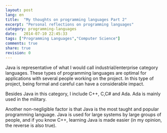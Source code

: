 ```yaml
---
layout: post
lang: en
title:  "My thoughts on programming languages Part 2"
excerpt: "Personal reflections on programming languages"
category: programming-languages
date:   2014-07-10 22:45:33
tags: ["Programming Languages","Computer Science"]
comments: true
share: true
revision: 0
---
```


Java is representative of what I would call industrial/enterprise category languages. These types of programming languages are optimal for applications with several people working on the project. In this type of project, being formal and careful can have a considerable impact.
 
Besides Java in this category, I include C++, C,C# and Ada. Ada is mainly used in the military.

Another non-negligible factor is that Java is the most taught and popular programming language. Java is used for large systems by large groups of people, and if you know C++, learning Java is made easier (in my opinion, the reverse is also true).